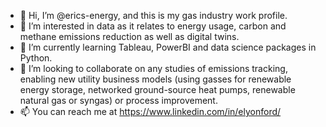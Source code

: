 - 👋 Hi, I’m @erics-energy, and this is my gas industry work profile.
- 👀 I’m interested in data as it relates to energy usage, carbon and methane emissions reduction as well as digital twins.
- 🌱 I’m currently learning Tableau, PowerBI and data science packages in Python.
- 💞️ I’m looking to collaborate on any studies of emissions tracking, enabling new utility business models (using gasses for renewable energy storage, networked ground-source heat pumps, renewable natural gas or syngas) or process improvement.
- 📫 You can reach me at https://www.linkedin.com/in/elyonford/

<!---
erics-energy/erics-energy is a ✨ special ✨ repository because its `README.md` (this file) appears on your GitHub profile.
You can click the Preview link to take a look at your changes.
--->
